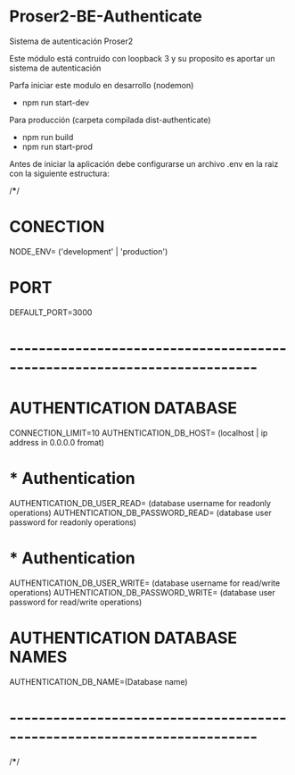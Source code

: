 # Proser2-BE-Authenticate

Sistema de autenticación Proser2

Este módulo está contruido con loopback 3 y su proposito es aportar un sistema
de autenticación

Parfa iniciar este modulo en desarrollo (nodemon)

- npm run start-dev

Para producción (carpeta compilada dist-authenticate)

- npm run build
- npm run start-prod

Antes de iniciar la aplicación debe configurarse un archivo .env en la raiz con
la siguiente estructura:

/**************\***************/

# CONECTION

NODE_ENV= ('development' | 'production')

# PORT

DEFAULT_PORT=3000

# ------------------------------------------------------------------------

# AUTHENTICATION DATABASE

CONNECTION_LIMIT=10 AUTHENTICATION_DB_HOST= (localhost | ip address in 0.0.0.0
fromat)

# **\*** Authentication

AUTHENTICATION_DB_USER_READ= (database username for readonly operations)
AUTHENTICATION_DB_PASSWORD_READ= (database user password for readonly
operations)

# **\*** Authentication

AUTHENTICATION_DB_USER_WRITE= (database username for read/write operations)
AUTHENTICATION_DB_PASSWORD_WRITE= (database user password for read/write
operations)

# AUTHENTICATION DATABASE NAMES

AUTHENTICATION_DB_NAME=(Database name)

# ------------------------------------------------------------------------

/****************\*****************/
